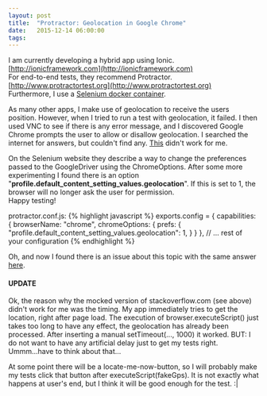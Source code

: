 ```yaml
---
layout: post
title:  "Protractor: Geolocation in Google Chrome"
date:   2015-12-14 06:00:00
tags:
---
```

I am currently developing a hybrid app using Ionic.
[http://ionicframework.com](http://ionicframework.com)  
For end-to-end tests, they recommend Protractor. [http://www.protractortest.org](http://www.protractortest.org)  
Furthermore, I use a [Selenium docker container](https://github.com/SeleniumHQ/docker-selenium).

As many other apps, I make use of geolocation to receive the users position.
However, when I tried to run a test with geolocation, it failed. I then used VNC to see if there is any error message, and I discovered Google Chrome prompts the user to allow or disallow geolocation. I searched the internet for answers, but couldn't find any. [This](http://stackoverflow.com/questions/23431059/how-to-mock-call-to-navigator-geolocation-in-protractor-tests) didn't work for me.

On the Selenium website they describe a way to change the preferences passed to the GoogleDriver using the ChromeOptions. After some more experimenting I found there is an option "**profile.default_content_setting_values.geolocation**". If this is set to 1, the browser will no longer ask the user for permission.  
Happy testing!

protractor.conf.js:
{% highlight javascript %}
exports.config = {
  capabilities: {
    browserName: "chrome",
    chromeOptions: {
      prefs: {
        "profile.default_content_setting_values.geolocation": 1,
      }
    }
  },
  // ... rest of your configuration
{% endhighlight %}

Oh, and now I found there is an issue about this topic with the same answer [here](https://github.com/angular/protractor/issues/2626).

#### UPDATE
Ok, the reason why the mocked version of stackoverflow.com (see above) didn't work for me was the timing. My app immediately tries to get the location, right after page load. The execution of browser.executeScript() just takes too long to have any effect, the geolocation has already been processed. After inserting a manual setTimeout(..., 1000) it worked. BUT: I do not want to have any artificial delay just to get my tests right. Ummm...have to think about that...

At some point there will be a locate-me-now-button, so I will probably make my tests click that button after executeScript(fakeGps). It is not exactly what happens at user's end, but I think it will be good enough for the test. :|
